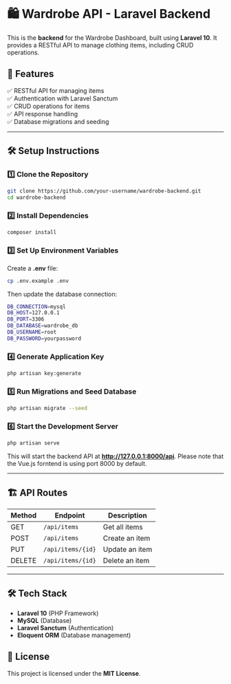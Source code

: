 # 🛍️ Wardrobe API - Laravel Backend

This is the **backend** for the Wardrobe Dashboard, built using **Laravel 10**. It provides a RESTful API to manage clothing items, including CRUD operations.

## 🚀 Features

✅ RESTful API for managing items  
✅ Authentication with Laravel Sanctum  
✅ CRUD operations for items  
✅ API response handling  
✅ Database migrations and seeding  

---

## 🛠️ Setup Instructions

### **1️⃣ Clone the Repository**
```sh
git clone https://github.com/your-username/wardrobe-backend.git
cd wardrobe-backend
```

### **2️⃣ Install Dependencies**
```sh
composer install
```

### **3️⃣ Set Up Environment Variables**
Create a **.env** file:
```sh
cp .env.example .env
```
Then update the database connection:
```sh
DB_CONNECTION=mysql
DB_HOST=127.0.0.1
DB_PORT=3306
DB_DATABASE=wardrobe_db
DB_USERNAME=root
DB_PASSWORD=yourpassword
```

### **4️⃣ Generate Application Key**
```sh
php artisan key:generate
```

### **5️⃣ Run Migrations and Seed Database**
```sh
php artisan migrate --seed
```

### **6️⃣ Start the Development Server**
```sh
php artisan serve
```
This will start the backend API at **http://127.0.0.1:8000/api**. Please note that the Vue.js forntend is using port 8000 by default. 

---

## 🏗️ API Routes

| Method | Endpoint           | Description        |
|--------|-------------------|-------------------|
| GET    | `/api/items`      | Get all items     |
| POST   | `/api/items`      | Create an item    |
| PUT    | `/api/items/{id}` | Update an item    |
| DELETE | `/api/items/{id}` | Delete an item    |

---

## 🛠️ Tech Stack

- **Laravel 10** (PHP Framework)
- **MySQL** (Database)
- **Laravel Sanctum** (Authentication)
- **Eloquent ORM** (Database management)

## 📜 License

This project is licensed under the **MIT License**.
